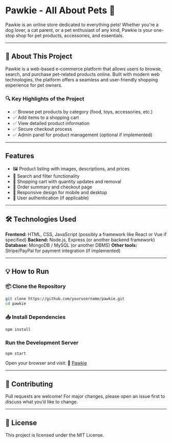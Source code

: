 

# Pawkie - All About Pets 🎀

Pawkie is an online store dedicated to everything pets! Whether you're a dog lover, a cat parent, or a pet enthusiast of any kind, Pawkie is your one-stop shop for pet products, accessories, and essentials.

---

## 📝 About This Project

Pawkie is a web-based e-commerce platform that allows users to browse, search, and purchase pet-related products online. Built with modern web technologies, the platform offers a seamless and user-friendly shopping experience for pet owners.

### 🔍 Key Highlights of the Project

* ✅ Browse pet products by category (food, toys, accessories, etc.)
* ✅ Add items to a shopping cart
* ✅ View detailed product information
* ✅ Secure checkout process
* ✅ Admin panel for product management (optional if implemented)

---

## Features

* 🖼️ Product listing with images, descriptions, and prices
* 🔎 Search and filter functionality
* 🛒 Shopping cart with quantity updates and removal
* 🧾 Order summary and checkout page
* 📱 Responsive design for mobile and desktop
* 🔐 User authentication (if applicable)

---

## 🛠️ Technologies Used

**Frontend:** HTML, CSS, JavaScript (possibly a framework like React or Vue if specified)
**Backend:** Node.js, Express (or another backend framework)
**Database:** MongoDB / MySQL (or another DBMS)
**Other tools:** Stripe/PayPal for payment integration (if implemented)

---

## 💡 How to Run

### 📦 Clone the Repository

```bash
git clone https://github.com/yourusername/pawkie.git
cd pawkie
```

### 📥 Install Dependencies

```bash
npm install
```

### Run the Development Server

```bash
npm start
```

Open your browser and visit:
🔗 [Pawkie](https://pawkie-ee41a.web.app/)

---

## 🙌 Contributing

Pull requests are welcome! For major changes, please open an issue first to discuss what you’d like to change.

---

## 📄 License

This project is licensed under the MIT License.



